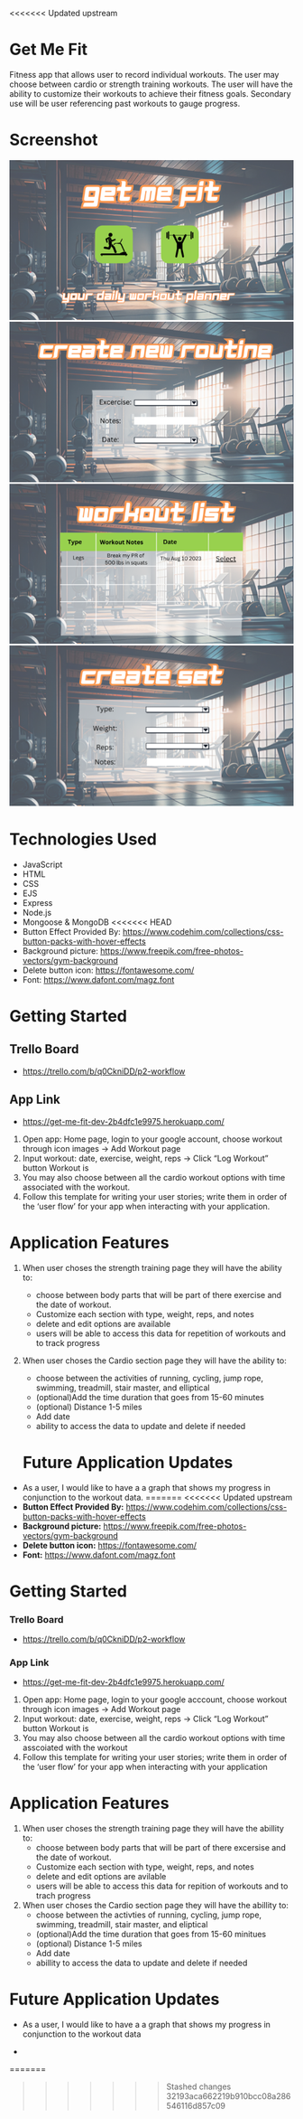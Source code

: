<<<<<<< Updated upstream
# Get Me Fit

Fitness app that allows user to record individual workouts. The user may choose between cardio or strength training workouts. The user will have the ability to customize their workouts to achieve their fitness goals.
Secondary use will be user referencing past workouts to gauge progress.

# Screenshot
![Alt text](./public/img/image-2.png)
![Alt text](./public/img/image-1.png)
![Alt text](./public/img/image-3.png)
![Alt text](./public/img/image-4.png)

# Technologies Used

- JavaScript
- HTML
- CSS
- EJS
- Express
- Node.js
- Mongoose & MongoDB
<<<<<<< HEAD
- Button Effect Provided By: https://www.codehim.com/collections/css-button-packs-with-hover-effects
- Background picture: https://www.freepik.com/free-photos-vectors/gym-background
- Delete button icon: https://fontawesome.com/
- Font: https://www.dafont.com/magz.font

# Getting Started

## Trello Board
- https://trello.com/b/q0CkniDD/p2-workflow

## App Link
- https://get-me-fit-dev-2b4dfc1e9975.herokuapp.com/

1. Open app: Home page, login to your google account, choose workout through icon images → Add Workout page
2. Input workout: date, exercise, weight, reps →  Click “Log Workout” button Workout is
3. You may also choose between all the cardio workout options with time associated with the workout.
4. Follow this template for writing your user stories; write them in order of the ‘user flow’ for your app when interacting with your application.

# Application Features

1. When user choses the strength training page they will have the ability to: 
    - choose between body parts that will be part of there exercise and the date of workout.
    - Customize each section with type, weight, reps, and notes
    - delete and edit options are available
    - users will be able to access this data for repetition of workouts and to track progress
2. When user choses the Cardio section page they will have the ability to:
    - choose between the activities of running, cycling, jump rope, swimming, treadmill, stair master, and elliptical
    - (optional)Add the time duration that goes from 15-60 minutes
    - (optional) Distance 1-5 miles
    - Add date
    - ability to access the data to update and delete if needed

    # Future Application Updates

- As a user, I would like to have a a graph that shows my progress in conjunction to the workout data.
=======
<<<<<<< Updated upstream
- **Button Effect Provided By:** https://www.codehim.com/collections/css-button-packs-with-hover-effects
- **Background picture:**
 https://www.freepik.com/free-photos-vectors/gym-background
- **Delete button icon:**
https://fontawesome.com/
- **Font:** https://www.dafont.com/magz.font


# Getting Started

### Trello Board
- https://trello.com/b/q0CkniDD/p2-workflow 
### App Link
- https://get-me-fit-dev-2b4dfc1e9975.herokuapp.com/


1. Open app: Home page, login to your google acccount, choose workout through icon images → Add Workout page
2. Input workout: date, exercise, weight, reps →  Click “Log Workout” button Workout is
3. You may also choose between all the cardio workout options with time asscoiated with the workout
4. Follow this template for writing your user stories; write them in order of the ‘user flow’ for your app when interacting with your application

# Application Features
1. When user choses the strength training page they will have the abillity to: 
    - choose between body parts that will be part of there excersise and the date of workout.
    - Customize each section with type, weight, reps, and notes
    - delete and edit options are avilable
    - users will be able to access this data for repition of workouts and to trach progress
2. When user choses the Cardio section page they will have the abillity to:
    - choose between the activties of running, cycling, jump rope, swimming, treadmill, stair master, and eliptical
    - (optional)Add the time duration that goes from 15-60 minitues
    - (optional) Distance 1-5 miles
    - Add date
    - abillity to access the data to update and delete if needed



<!-- 
- As a user, I would like to track the length of my workouts, because I want to see progress.
- As a user, I would like to choose a body part for my workout and have exercises populate automatically for me.
- As a user, I would like to have a comparison between my previous workouts, again to see progress. -->

# Future Application Updates

- As a user, I would like to have a a graph that shows my progress in conjunction to the workout data

- 
=======
>>>>>>> Stashed changes
>>>>>>> 32193aca662219b910bcc08a286546116d857c09
